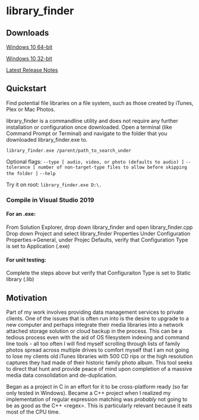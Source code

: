 # library_finder
## Downloads
[Windows 10 64-bit](https://github.com/JPHutchins/library_finder/releases/download/0.1/library_finder.exe)

[Windows 10 32-bit](https://github.com/JPHutchins/library_finder/releases/download/0.1/library_finder32.exe)

[Latest Release Notes](https://github.com/JPHutchins/library_finder/releases)


## Quickstart
Find potential file libraries on a file system, such as those created by iTunes, Plex or Mac Photos.

library_finder is a commandline utility and does not require any further installation or configuration once downloaded. Open a terminal (like Command Prompt or Terminal) and navigate to the folder that you downloaded library_finder.exe to.
```
library_finder.exe /parent/path_to_search_under
```
Optional flags: 
`--type [ audio, video, or photo (defaults to audio) ]`
`--tolerance [ number of non-target-type files to allow before skipping the folder ]`
`--help`

Try it on root: ```library_finder.exe D:\.```

### Compile in Visual Studio 2019  
#### For an .exe:
  From Solution Explorer, drop down library_finder and open library_finder.cpp
  Drop down Project and select library_finder Properties
  Under Configuration Properties->General, under Projec Defaults, verify that
    Configuration Type is set to Application (.exe)
#### For unit testing:
  Complete the steps above but verify that Configuraiton Type is set to
    Static library (.lib)

## Motivation

Part of my work involves providing data management services to private clients.  One of the issues
that is often run into is the desire to upgrade to a new computer and perhaps integrate their media
libraries into a network attached storage solution or cloud backup in the process.  This can be a
tedious process even with the aid of OS filesystem indexing and command line tools - all too often
I will find myself scrolling through lists of family photos spread across multiple drives to comfort
myself that I am not going to lose my clients old iTunes libraries with 500 CD rips or the
high resolution captures they had made of their historic family photo album.  This tool seeks to
direct that hunt and provide peace of mind upon completion of a massive media data consolidation and
de-duplication.

Began as a project in C in an effort for it to be cross-platform ready (so far only tested in Windows).
Became a C++ project when I realized my implementation of regular expression matching was *probably*
not going to be as good as the C++ &lt;regex&gt;.  This is particularly relevant because it eats most of the
CPU time.

